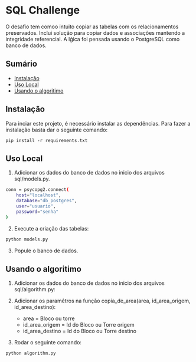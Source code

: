 # SQL Challenge

O desafio tem comoo intuito copiar as tabelas com os relacionamentos preservados. Inclui solução para copiar dados e associações mantendo a integridade referencial. A lǵica foi pensada usando o PostgreSQL como banco de dados.

## Sumário

- [Instalação](#instalação)
- [Uso Local](#uso-local)
- [Usando o algoritimo](#usando-o-algoritimo)

## Instalação

Para inciar este projeto, é necessário instalar as dependências. Para fazer a instalação basta dar o seguinte comando:

```
pip install -r requirements.txt
```

## Uso Local

1. Adicionar os dados do banco de dados no inicio dos arquivos sql/models.py.

```bash
conn = psycopg2.connect(
    host="localhost",
    database="db_postgres",
    user="usuario",
    password="senha"
)
```

2. Execute a criação das tabelas:

```bash
python models.py
```

3. Popule o banco de dados.

## Usando o algoritimo

1. Adicionar os dados do banco de dados no inicio dos arquivos sql/algorithm.py:

2. Adicionar os paramêtros na função copia_de_area(area, id_area_origem, id_area_destino):

    - area = Bloco ou torre
    - id_area_origem = Id do Bloco ou Torre origem
    - id_area_destino = Id do Bloco ou Torre destino

3. Rodar o seguinte comando:

```bash
python algorithm.py
```




